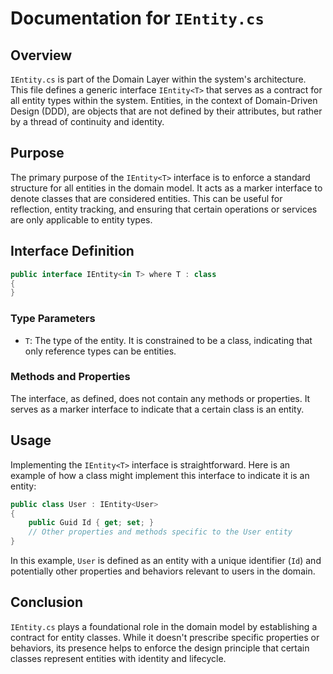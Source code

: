 # Documentation for `IEntity.cs`

## Overview

`IEntity.cs` is part of the Domain Layer within the system's architecture. This file defines a generic interface `IEntity<T>` that serves as a contract for all entity types within the system. Entities, in the context of Domain-Driven Design (DDD), are objects that are not defined by their attributes, but rather by a thread of continuity and identity.

## Purpose

The primary purpose of the `IEntity<T>` interface is to enforce a standard structure for all entities in the domain model. It acts as a marker interface to denote classes that are considered entities. This can be useful for reflection, entity tracking, and ensuring that certain operations or services are only applicable to entity types.

## Interface Definition

```csharp
public interface IEntity<in T> where T : class
{
}
```

### Type Parameters

- `T`: The type of the entity. It is constrained to be a class, indicating that only reference types can be entities.

### Methods and Properties

The interface, as defined, does not contain any methods or properties. It serves as a marker interface to indicate that a certain class is an entity.

## Usage

Implementing the `IEntity<T>` interface is straightforward. Here is an example of how a class might implement this interface to indicate it is an entity:

```csharp
public class User : IEntity<User>
{
    public Guid Id { get; set; }
    // Other properties and methods specific to the User entity
}
```

In this example, `User` is defined as an entity with a unique identifier (`Id`) and potentially other properties and behaviors relevant to users in the domain.

## Conclusion

`IEntity.cs` plays a foundational role in the domain model by establishing a contract for entity classes. While it doesn't prescribe specific properties or behaviors, its presence helps to enforce the design principle that certain classes represent entities with identity and lifecycle.